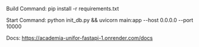 Build Command:
pip install -r requirements.txt

Start Command:
python init_db.py && uvicorn main:app --host 0.0.0.0 --port 10000

Docs:
https://academia-unifor-fastapi-1.onrender.com/docs
